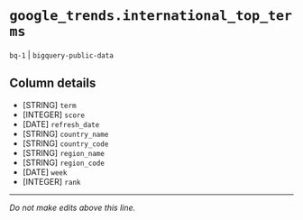 # `google_trends.international_top_terms`
`bq-1` | `bigquery-public-data`

## Column details
* [STRING]    `term`
* [INTEGER]   `score`
* [DATE]      `refresh_date`
* [STRING]    `country_name`
* [STRING]    `country_code`
* [STRING]    `region_name`
* [STRING]    `region_code`
* [DATE]      `week`
* [INTEGER]   `rank`

-------------------------------------------------------------------------------
*Do not make edits above this line.*
